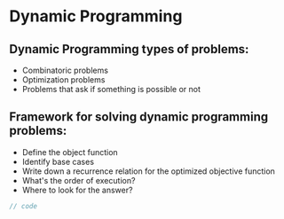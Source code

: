# Dynamic Programming
## Dynamic Programming types of problems:
- Combinatoric problems
- Optimization problems
- Problems that ask if something is possible or not
## Framework for solving dynamic programming problems:
- Define the object function
- Identify base cases
- Write down a recurrence relation for the optimized objective function
- What's the order of execution?
- Where to look for the answer?
```C++
// code
```
